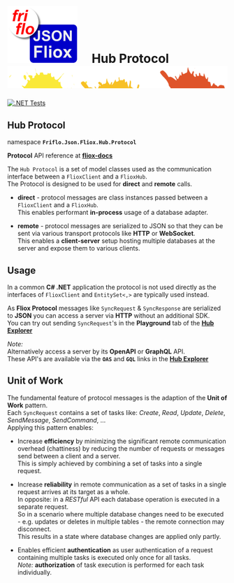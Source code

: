 

# [![JSON Fliox](../../../docs/images/Json-Fliox.svg)](https://github.com/friflo/Friflo.Json.Fliox)     **Hub Protocol** ![SPLASH](../../../docs/images/paint-splatter.svg)

[![.NET Tests](https://github.com/friflo/Friflo.Json.Fliox/workflows/.NET/badge.svg)](https://github.com/friflo/Friflo.Json.Fliox/actions)


## Hub Protocol
namespace **`Friflo.Json.Fliox.Hub.Protocol`**

**Protocol** API reference at [**fliox-docs**](https://github.com/friflo/fliox-docs/blob/master/api/Friflo/Json/Fliox/Hub/Protocol/index.md)

The `Hub Protocol` is a set of model classes used as the communication interface between a `FlioxClient` and a `FlioxHub`.  
The Protocol is designed to be used for **direct** and **remote** calls.

- **direct** - protocol messages are class instances passed between a `FlioxClient` and a `FlioxHub`.  
  This enables performant **in-process** usage of a database adapter.

- **remote** - protocol messages are serialized to JSON so that they can be sent via various
  transport protocols like **HTTP** or **WebSocket**.  
  This enables a **client-server** setup hosting multiple databases at the server and expose them to various clients.

## Usage

In a common **C# .NET** application the protocol is not used directly as the interfaces of `FlioxClient` and `EntitySet<,>` are typically used instead.

As **Fliox Protocol** messages like `SyncRequest` & `SyncResponse` are serialized to **JSON** you can access a server via **HTTP** without an additional SDK.  
You can try out sending `SyncRequest`'s in the **Playground** tab of the [**Hub Explorer**](../../Fliox.Hub.Explorer/README.md)

*Note:*  
Alternatively access a server by its **OpenAPI** or **GraphQL** API.  
These API's are available via the **`OAS`** and **`GQL`** links in the [**Hub Explorer**](../../Fliox.Hub.Explorer/README.md)


## Unit of Work

The fundamental feature of protocol messages is the adaption of the **Unit of Work** pattern.  
Each `SyncRequest` contains a set of tasks like: *Create*, *Read*, *Update*, *Delete*, *SendMessage*, *SendCommand*, ...  
Applying this pattern enables:

- Increase **efficiency** by minimizing the significant remote communication overhead (chattiness)
  by reducing the number of requests or messages send between a client and a server.  
  This is simply achieved by combining a set of tasks into a single request.

- Increase **reliability** in remote communication as a set of tasks in a single request arrives at its target as a whole.  
  In opposite: in a *RESTful* API each database operation is executed in a separate request.  
  So in a scenario where multiple database changes need to be executed - e.g. updates or deletes in multiple tables -
  the remote connection may disconnect.  
  This results in a state where database changes are applied only partly.

- Enables efficient **authentication** as user authentication of a request containing multiple tasks is executed only
  once for all tasks.  
  *Note:* **authorization** of task execution is performed for each task individually.






